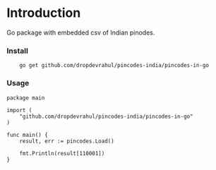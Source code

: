 # Introduction
Go package with embedded csv of Indian pinodes.


### Install
```
    go get github.com/dropdevrahul/pincodes-india/pincodes-in-go 
```


### Usage
```
package main

import (
	"github.com/dropdevrahul/pincodes-india/pincodes-in-go"
)

func main() {
	result, err := pincodes.Load()

    fmt.Println(result[110001])
}
```
